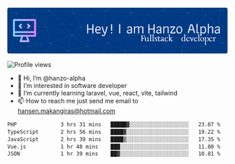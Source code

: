 ![Header](./github-header-image.png)

![Profile views](https://gpvc.arturio.dev/hanzo-alpha)

- 👋 Hi, I’m @hanzo-alpha
- 👀 I’m interested in software developer
- 🌱 I’m currently learning laravel, vue, react, vite, tailwind
- 📫 How to reach me just send me email to hansen.makangiras@hotmail.com 

<!---
hanzo-alpha/hanzo-alpha is a ✨ special ✨ repository because its `README.md` (this file) appears on your GitHub profile.
You can click the Preview link to take a look at your changes.
--->

<!--START_SECTION:waka-->

```txt
PHP              3 hrs 31 mins   █████▓░░░░░░░░░░░░░░░░░░░   23.07 %
TypeScript       2 hrs 56 mins   ████▓░░░░░░░░░░░░░░░░░░░░   19.22 %
JavaScript       2 hrs 39 mins   ████▒░░░░░░░░░░░░░░░░░░░░   17.35 %
Vue.js           1 hr 48 mins    ███░░░░░░░░░░░░░░░░░░░░░░   11.80 %
JSON             1 hr 39 mins    ██▓░░░░░░░░░░░░░░░░░░░░░░   10.81 %
```

<!--END_SECTION:waka-->
